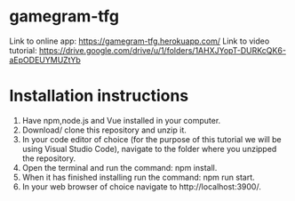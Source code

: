 # gamegram-tfg

Link to online app: https://gamegram-tfg.herokuapp.com/
Link to video tutorial: https://drive.google.com/drive/u/1/folders/1AHXJYopT-DURKcQK6-aEpODEUYMUZtYb

# Installation instructions

1. Have npm,node.js and Vue installed in your computer.
2. Download/ clone this repository and unzip it.
3. In your code editor of choice (for the purpose of this tutorial we will be using Visual Studio Code), navigate to the folder where you unzipped the repository.
4. Open the terminal and run the command: npm install.
5. When it has finished installing run the command: npm run start.
6. In your web browser of choice navigate to http://localhost:3900/.

